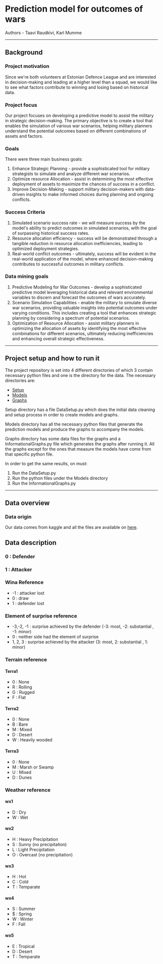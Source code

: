 # Prediction model for outcomes of wars

Authors - Taavi Raudkivi, Karl Mumme

----

## Background

### Project motivation

Since we're both volunteers at Estonian Defence League and are interested in decision-making and leading at a higher level than 
a squad, we would like to see what factors contribute to winning and losing based on historical data.

### Project focus
Our project focuses on developing a predictive model to assist the military in strategic decision-making. The primary objective is to create a tool that enables the simulation of various war scenarios, helping military planners understand the potential outcomes based on
different combinations of assets and factors.

### Goals
There were three main business goals: 
1. Enhance Strategic Planning - provide a sophisticated tool for military strategists to simulate and analyze different war scenarios.
2. Optimize resource Allocation - assist in determining the most effective deployment of assets to maximize the chances of success in a conflict.
3. Improve Decision-Making - support military decision-makers with data-driven insights
to make informed choices during planning and ongoing conflicts.

### Success Criteria

1. Simulated scenario success rate - we will measure success by the model's ability to predict outcomes in simulated scenarios, with the goal of surpassing historical success rates.
2. Resource allocation efficiency - success will be demonstrated through a tangible reduction in resource allocation inefficiencies, leading to optimized deployment strategies.
3. Real-world conflict outcomes - ultimately, success will be evident in the real-world application of the model, where enhanced decision-making contributes to successful outcomes in
military conflicts.

### Data mining goals

1. Predictive Modeling for War Outcomes - develop a sophisticated predictive model leveraging historical data and relevant environmental variables to discern and forecast the outcomes of wars accurately.
2. Scenario Simulation Capabilities - enable the military to simulate diverse war scenarios, providing valuable insights into potential outcomes under varying conditions. This includes creating a tool that enhances strategic planning by considering a spectrum of potential scenarios.
3. Optimization of Resource Allocation - assist military planners in optimizing the allocation of assets by identifying the most effective combinations for different scenarios, ultimately
reducing inefficiencies and enhancing overall strategic effectiveness.

----

## Project setup and how to run it

The project repository is set into 4 different directories of which 3 contain necessary python files and one is the directory for the data.
The necessary directories are:
* [Setup](https://github.com/TaaviStone/predict-war-outcomes/tree/main/setup)
* [Models](https://github.com/TaaviStone/predict-war-outcomes/tree/main/Models)
* [Graphs](https://github.com/TaaviStone/predict-war-outcomes/tree/main/Graphs)


Setup directory has a file DataSetup.py which does the initial data cleaning and setup process in order to create models and graphs.

Models directory has all the necessary python files that generate the prediction models and produce the graphs to accompany the models.

Graphs directory has some data files for the graphs and a InformationalGraphs.py file which generates the graphs after running it. 
All the graphs except for the ones that measure the models have come from that specific python file.

In order to get the same results, on must:
1. Run the DataSetup.py
2. Run the python files under the Models directory
3. Run the InformationalGraphs.py

----
## Data overview

### Data origin
Our data comes from kaggle and all the files are available on [here](https://www.kaggle.com/datasets/residentmario/database-of-battles).

## Data description

### 0 : Defender
### 1 : Attacker

### Wina Reference
* -1 : attacker lost
* 0 : draw
* 1 : defender lost

### Element of surprise reference
* -3,-2, -1 : surprise achieved by the defender (-3: most, -2: substantial , -1: minor)
* 0 : neither side had the element of surprise
* 1, 2, 3 : surprise achieved by the attacker (3: most, 2: substantial , 1: minor)

### Terrain reference
#### Terra1
* 0 : None
* R : Rolling
* G : Rugged
* F : Flat

#### Terra2
* 0 : None
* B : Bare
* M : Mixed
* D : Desert
* W : Heavily wooded

#### Terra3
* 0 : None
* M : Marsh or Swamp
* U : Mixed
* D : Dunes

### Weather reference
#### wx1
* D : Dry
* W : Wet

#### wx2
* H : Heavy Precipitation
* S : Sunny (no precipitation)
* L : Light Precipitation
* O : Overcast (no precipitation)

#### wx3
* H : Hot
* C : Cold
* T : Temparate

#### wx4
* S : Summer
* $ : Spring
* W : Winter
* F : Fall

#### wx5
* E : Tropical
* D : Desert
* T : Temparate


